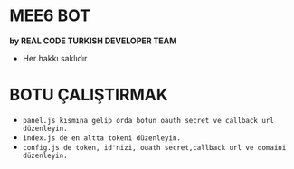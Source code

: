 # MEE6 BOT 
**by REAL CODE TURKISH DEVELOPER TEAM**

- Her hakkı saklıdır

# BOTU ÇALIŞTIRMAK

- ``panel.js kısmına gelip orda botun oauth secret ve callback url düzenleyin.``
- ``index.js de en altta tokeni düzenleyin.``
- ``config.js de token, id'nizi, ouath secret,callback url ve domaini düzenleyin.``
